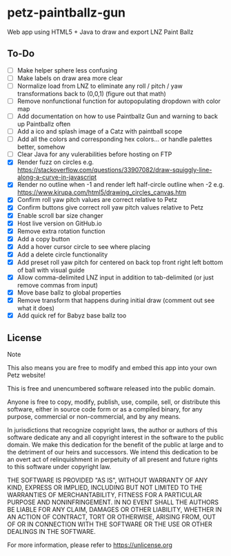 # petz-paintballz-gun
Web app using HTML5 + Java to draw and export LNZ Paint Ballz

## To-Do
- [ ]  Make helper sphere less confusing
- [ ]  Make labels on draw area more clear
- [ ]  Normalize load from LNZ to eliminate any roll / pitch / yaw transformations back to (0,0,1) (figure out that math)
- [ ]  Remove nonfunctional function for autopopulating dropdown with color map
- [ ]  Add documentation on how to use Paintballz Gun and warning to back up Paintballz often
- [ ]  Add a ico and splash image of a Catz with paintball scope
- [ ]  Add all the colors and corresponding hex colors... or handle palettes better, somehow
- [ ]  Clear Java for any vulerabilities before hosting on FTP
- [x]  Render fuzz on circles e.g. https://stackoverflow.com/questions/33907082/draw-squiggly-line-along-a-curve-in-javascript
- [x]  Render no outline when -1 and render left half-circle outline when -2 e.g. https://www.kirupa.com/html5/drawing_circles_canvas.htm
- [x]  Confirm roll yaw pitch values are correct relative to Petz
- [x]  Confirm buttons give correct roll yaw pitch values relative to Petz
- [x]  Enable scroll bar size changer
- [x]  Host live version on GitHub.io
- [x]  Remove extra rotation function
- [x]  Add a copy button
- [x]  Add a hover cursor circle to see where placing
- [x]  Add a delete circle functionality
- [x]  Add preset roll yaw pitch for centered on back top front right left bottom of ball with visual guide
- [x]  Allow comma-delimited LNZ input in addition to tab-delimited (or just remove commas from input)
- [x]  Move base ballz to global properties
- [x]  Remove transform that happens during initial draw (comment out see what it does)
- [x]  Add quick ref for Babyz base ballz too

## License

> [!NOTE]  
> This also means you are free to modify and embed this app into your own Petz website!

This is free and unencumbered software released into the public domain.

Anyone is free to copy, modify, publish, use, compile, sell, or
distribute this software, either in source code form or as a compiled
binary, for any purpose, commercial or non-commercial, and by any
means.

In jurisdictions that recognize copyright laws, the author or authors
of this software dedicate any and all copyright interest in the
software to the public domain. We make this dedication for the benefit
of the public at large and to the detriment of our heirs and
successors. We intend this dedication to be an overt act of
relinquishment in perpetuity of all present and future rights to this
software under copyright law.

THE SOFTWARE IS PROVIDED "AS IS", WITHOUT WARRANTY OF ANY KIND,
EXPRESS OR IMPLIED, INCLUDING BUT NOT LIMITED TO THE WARRANTIES OF
MERCHANTABILITY, FITNESS FOR A PARTICULAR PURPOSE AND NONINFRINGEMENT.
IN NO EVENT SHALL THE AUTHORS BE LIABLE FOR ANY CLAIM, DAMAGES OR
OTHER LIABILITY, WHETHER IN AN ACTION OF CONTRACT, TORT OR OTHERWISE,
ARISING FROM, OUT OF OR IN CONNECTION WITH THE SOFTWARE OR THE USE OR
OTHER DEALINGS IN THE SOFTWARE.

For more information, please refer to <https://unlicense.org>